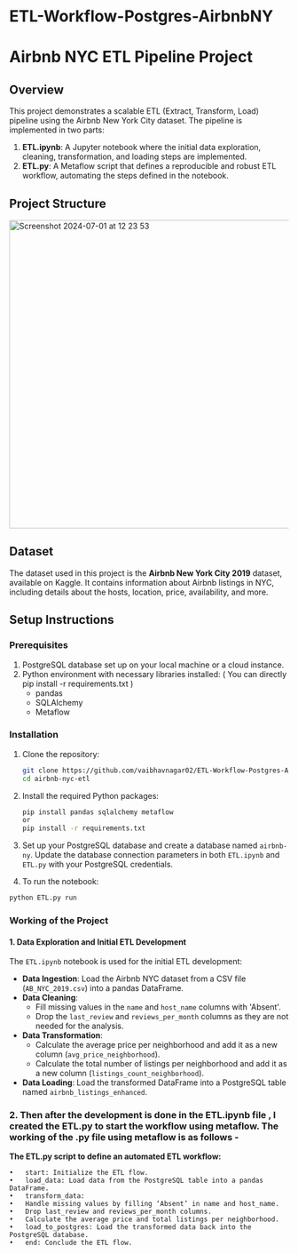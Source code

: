# ETL-Workflow-Postgres-AirbnbNY

# Airbnb NYC ETL Pipeline Project

## Overview
This project demonstrates a scalable ETL (Extract, Transform, Load) pipeline using the Airbnb New York City dataset. The pipeline is implemented in two parts:
1. **ETL.ipynb**: A Jupyter notebook where the initial data exploration, cleaning, transformation, and loading steps are implemented.
2. **ETL.py**: A Metaflow script that defines a reproducible and robust ETL workflow, automating the steps defined in the notebook.

## Project Structure
<img width="555" alt="Screenshot 2024-07-01 at 12 23 53" src="https://github.com/vaibhavnagar02/ETL-Workflow-Postgres-AirbnbNY/assets/87512533/09c1ae29-f37f-4e79-9acf-3871a410486e">


## Dataset
The dataset used in this project is the **Airbnb New York City 2019** dataset, available on Kaggle. It contains information about Airbnb listings in NYC, including details about the hosts, location, price, availability, and more.

## Setup Instructions

### Prerequisites
1. PostgreSQL database set up on your local machine or a cloud instance.
2. Python environment with necessary libraries installed: ( You can directly pip install -r requirements.txt )
   - pandas
   - SQLAlchemy
   - Metaflow
  

### Installation
1. Clone the repository:
    ```sh
    git clone https://github.com/vaibhavnagar02/ETL-Workflow-Postgres-AirbnbNY.git
    cd airbnb-nyc-etl
    ```

2. Install the required Python packages:
    ```sh
    pip install pandas sqlalchemy metaflow
    or
    pip install -r requirements.txt
    ```

3. Set up your PostgreSQL database and create a database named `airbnb-ny`. Update the database connection parameters in both `ETL.ipynb` and `ETL.py` with your PostgreSQL credentials.
4. To run the notebook:
```sh
python ETL.py run
```
### Working of the Project

#### 1. Data Exploration and Initial ETL Development
The `ETL.ipynb` notebook is used for the initial ETL development:

- **Data Ingestion**: Load the Airbnb NYC dataset from a CSV file (`AB_NYC_2019.csv`) into a pandas DataFrame.
- **Data Cleaning**:
  - Fill missing values in the `name` and `host_name` columns with 'Absent'.
  - Drop the `last_review` and `reviews_per_month` columns as they are not needed for the analysis.
- **Data Transformation**:
  - Calculate the average price per neighborhood and add it as a new column (`avg_price_neighborhood`).
  - Calculate the total number of listings per neighborhood and add it as a new column (`listings_count_neighborhood`).
- **Data Loading**: Load the transformed DataFrame into a PostgreSQL table named `airbnb_listings_enhanced`.

### 2. Then after the development is done in the ETL.ipynb file , I created the ETL.py to start the workflow using metaflow. The working of the .py file using metaflow is as follows -

**The ETL.py script to define an automated ETL workflow:**

	•	start: Initialize the ETL flow.
	•	load_data: Load data from the PostgreSQL table into a pandas DataFrame.
	•	transform_data:
	•	Handle missing values by filling ‘Absent’ in name and host_name.
	•	Drop last_review and reviews_per_month columns.
	•	Calculate the average price and total listings per neighborhood.
	•	load_to_postgres: Load the transformed data back into the PostgreSQL database.
	•	end: Conclude the ETL flow.
